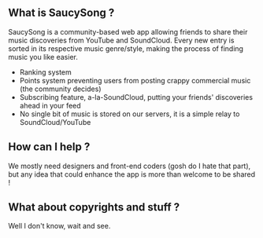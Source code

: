 <!-- <p align="center"><img src="https://laravel.com/assets/img/components/logo-laravel.svg"></p> -->

<!-- <p align="center">
<a href="https://travis-ci.org/laravel/framework"><img src="https://travis-ci.org/laravel/framework.svg" alt="Build Status"></a>
<a href="https://packagist.org/packages/laravel/framework"><img src="https://poser.pugx.org/laravel/framework/d/total.svg" alt="Total Downloads"></a>
<a href="https://packagist.org/packages/laravel/framework"><img src="https://poser.pugx.org/laravel/framework/v/stable.svg" alt="Latest Stable Version"></a>
<a href="https://packagist.org/packages/laravel/framework"><img src="https://poser.pugx.org/laravel/framework/license.svg" alt="License"></a>
</p> -->

## What is SaucySong ?

SaucySong is a community-based web app allowing friends to share their music discoveries from YouTube and SoundCloud. Every new entry is sorted in its respective music genre/style, making the process of finding music you like easier. 

- Ranking system
- Points system preventing users from posting crappy commercial music (the community decides)
- Subscribing feature, a-la-SoundCloud, putting your friends' discoveries ahead in your feed
- No single bit of music is stored on our servers, it is a simple relay to SoundCloud/YouTube

## How can I help ?

We mostly need designers and front-end coders (gosh do I hate that part), but any idea that could enhance the app is more than welcome to be shared !

## What about copyrights and stuff ?

Well I don't know, wait and see.
